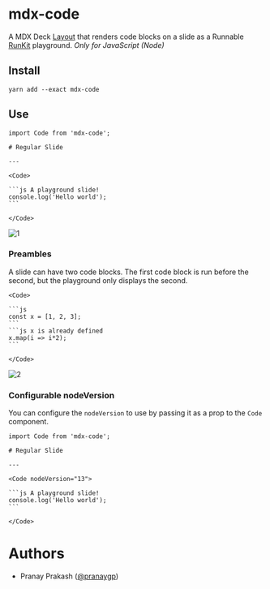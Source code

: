 # mdx-code

A MDX Deck [Layout](https://github.com/jxnblk/mdx-deck#layouts) that renders code blocks on a slide as a Runnable [RunKit](https://runkit.com) playground. _Only for JavaScript (Node)_

## Install

`yarn add --exact mdx-code`

## Use

````mdx
import Code from 'mdx-code';

# Regular Slide

---

<Code>

```js A playground slide!
console.log('Hello world');
```

</Code>

````

![1](https://user-images.githubusercontent.com/1797812/48085109-03968780-e1bf-11e8-8943-3eb821dfde1b.gif)

### Preambles

A slide can have two code blocks. The first code block is run before the second, but the playground only displays the second.

````mdx
<Code>

```js
const x = [1, 2, 3];
```
```js x is already defined
x.map(i => i*2);
```

</Code>
````

![2](https://user-images.githubusercontent.com/1797812/48085110-042f1e00-e1bf-11e8-9a49-9fd7535fe290.gif)

### Configurable nodeVersion

You can configure the `nodeVersion` to use by passing it as a prop to the `Code` component.

````mdx
import Code from 'mdx-code';

# Regular Slide

---

<Code nodeVersion="13">

```js A playground slide!
console.log('Hello world');
```

</Code>

````

# Authors

* Pranay Prakash ([@pranaygp](https://twitter.com/pranaygp))
